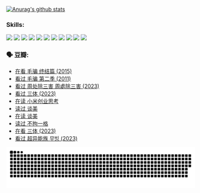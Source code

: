 
[![Anurag's github stats](https://github-readme-stats.vercel.app/api?username=w940853815)](https://github.com/anuraghazra/github-readme-stats)

### Skills:

<code><img height="32" src="https://cdn.jsdelivr.net/npm/simple-icons@v5/icons/python.svg"></code>
<code><img height="32" src="https://cdn.jsdelivr.net/npm/simple-icons@v5/icons/javascript.svg"></code>
<code><img height="32" src="https://cdn.jsdelivr.net/npm/simple-icons@v5/icons/django.svg"></code>
<code><img height="32" src="https://cdn.jsdelivr.net/npm/simple-icons@v5/icons/flask.svg"></code>
<code><img height="32" src="https://cdn.jsdelivr.net/npm/simple-icons@v5/icons/vuetify.svg"></code>
<code><img height="32" src="https://cdn.jsdelivr.net/npm/simple-icons@v5/icons/git.svg"></code>
<code><img height="32" src="https://cdn.jsdelivr.net/npm/simple-icons@v5/icons/docker.svg"></code>
<code><img height="32" src="https://cdn.jsdelivr.net/npm/simple-icons@v5/icons/postgresql.svg"></code>
<code><img height="32" src="https://cdn.jsdelivr.net/npm/simple-icons@v5/icons/elasticsearch.svg"></code>
<code><img height="32" src="https://cdn.jsdelivr.net/npm/simple-icons@v5/icons/macos.svg"></code>
<code><img height="32" src="https://cdn.jsdelivr.net/npm/simple-icons@v5/icons/linux.svg"></code>

### 🗣 豆瓣:

<!-- DOUBAN-ACTIVITIES:START -->
- [在看 毛骗 终结篇‎ (2015)](https://www.douban.com/people/136069238/status/4581971924/?_i=13421055)
- [看过 毛骗 第二季‎ (2011)](https://www.douban.com/people/136069238/status/4581971810/?_i=13421055)
- [看过 周处除三害 周處除三害‎ (2023)](https://www.douban.com/people/136069238/status/4575646701/?_i=13421055)
- [看过 三体‎ (2023)](https://www.douban.com/people/136069238/status/4574263039/?_i=13421055)
- [在读 小米创业思考](https://www.douban.com/people/136069238/status/4572047905/?_i=13421055)
- [读过 谈美](https://www.douban.com/people/136069238/status/4572047629/?_i=13421055)
- [在读 谈美](https://www.douban.com/people/136069238/status/4560861771/?_i=13421055)
- [读过 不拘一格](https://www.douban.com/people/136069238/status/4560861445/?_i=13421055)
- [在看 三体‎ (2023)](https://www.douban.com/people/136069238/status/4558185093/?_i=13421055)
- [看过 超异能族 무빙‎ (2023)](https://www.douban.com/people/136069238/status/4556824186/?_i=13421055)
<!-- DOUBAN-ACTIVITIES:END -->


![Snake animation](https://raw.githubusercontent.com/w940853815/w940853815/output/github-contribution-grid-snake.svg)

<!--
**w940853815/w940853815** is a ✨ _special_ ✨ repository because its `README.md` (this file) appears on your GitHub profile.

Here are some ideas to get you started:

- 🔭 I’m currently working on ...
- 🌱 I’m currently learning ...
- 👯 I’m looking to collaborate on ...
- 🤔 I’m looking for help with ...
- 💬 Ask me about ...
- 📫 How to reach me: ...
- 😄 Pronouns: ...
- ⚡ Fun fact: ...
-->
